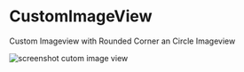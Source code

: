 CustomImageView
===============

Custom Imageview with Rounded Corner an Circle Imageview

![screenshot cutom image view](https://raw.github.com/SeptiyanAndika/CustomImageView/master/Screenshot.png)
